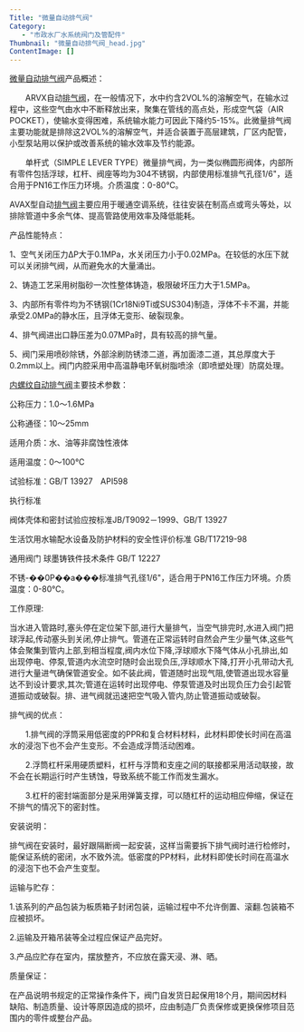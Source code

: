 ```yaml
---
Title: "微量自动排气阀"
Category:
   - "市政水厂水系统阀门及管配件"
Thumbnail: "微量自动排气阀_head.jpg"
ContentImage: []
---
```

[微量自动排气阀](http://www.nwfamen.com/Product/T26/183.html)产品概述：

　　ARVX自动[排气阀](http://www.nwfamen.com/ProList/T26)，在一般情况下，水中约含2VOL%的溶解空气，在输水过程中，这些空气由水中不断释放出来，聚集在管线的高点处，形成空气袋（AIR POCKET），使输水变得困难，系统输水能力可因此下降约5-15%。此微量排气阀主要功能就是排除这2VOL%的溶解空气，并适合装置于高层建筑，厂区内配管，小型泵站用以保护或改善系统的输水效率及节约能源。

　　单杆式（SIMPLE LEVER TYPE）微量排气阀，为一类似椭圆形阀体，内部所有零件包括浮球，杠杆、阀座等均为304不锈钢，内部使用标准排气孔径1/6"，适合用于PN16工作压力环境。介质温度：0-80℃。

AVAX型自动[排气阀](http://www.nwfamen.com/ProList/T26)主要应用于暖通空调系统，往往安装在制高点或弯头等处，以排除管道中多余气体、提高管路使用效率及降低能耗。

产品性能特点：

1、空气关闭压力ΔP大于0.1MPa，水关闭压力小于0.02MPa。在较低的水压下就可以关闭排气阀，从而避免水的大量涌出。

2、铸造工艺采用树脂砂一次性整体铸造，极限破坏压力大于1.5MPa。

3、内部所有零件均为不锈钢(1Cr18Ni9Ti或SUS304)制造，浮体不卡不漏，并能承受2.0MPa的静水压，且浮体无变形、破裂现象。

4、排气阀进出口静压差为0.07MPa时，具有较高的排气量。

5、阀门采用喷砂除锈，外部涂刷防锈漆二道，再加面漆二道，其总厚度大于0.2mm以上。阀门内腔采用中高温静电环氧树脂喷涂（即喷塑处理）防腐处理。

[内螺纹自动排气阀](http://www.nwfamen.com/Product/T26/183.html)主要技术参数：

公称压力：1.0～1.6MPa

公称通径：10～25mm

适用介质：水、油等非腐蚀性液体

适用温度：0～100℃

试验标准：GB/T 13927　API598

执行标准

阀体壳体和密封试验应按标准JB/T9092－1999、GB/T 13927

生活饮用水输配水设备及防护材料的安全性评价标准 GB/T17219-98

通用阀门 球墨铸铁件技术条件 GB/T 12227

不锈-��0P��a���标准排气孔径1/6"，适合用于PN16工作压力环境。介质温度：0-80℃。

工作原理:

当水进入管路时,塞头停在定位架下部,进行大量排气，当空气排完时,水进入阀门把球浮起,传动塞头到关闭,停止排气。管道在正常运转时自然会产生少量气体,这些气体会聚集到管内上部,到相当程度,阀内水位下降,浮球顺水下降气体从小孔排出,如出现停电、停泵,管道内水流空时随时会出现负压,浮球顺水下降,打开小孔带动大孔进行大量进气确保管道安全。如不装此阀，管道随时出现气阻,使管道出现水容量达不到设计要求,其次;管道在运转时出现停电、停泵管道及时出现负压力会引起管道振动或破裂。排、进气阀就迅速把空气吸入管内,防止管道振动或破裂。

排气阀的优点：

　　1.排气阀的浮筒采用低密度的PPR和复合材料材料，此材料即使长时间在高温水的浸泡下也不会产生变形。不会造成浮筒活动困难。

　　2.浮筒杠杆采用硬质塑料，杠杆与浮筒和支座之间的联接都采用活动联接，故不会在长期运行时产生锈蚀，导致系统不能工作而发生漏水。

　　3.杠杆的密封端面部分是采用弹簧支撑，可以随杠杆的运动相应伸缩，保证在不排气的情况下的密封性。

安装说明：

排气阀在安装时，最好跟隔断阀一起安装，这样当需要拆下排气阀时进行检修时，能保证系统的密闭，水不致外流。低密度的PP材料，此材料即使长时间在高温水的浸泡下也不会产生变型。

运输与贮存：

1.该系列的产品包装为板质箱子封闭包装，运输过程中不允许倒置、滚翻.包装箱不应被损坏。

2.运输及开箱吊装等全过程应保证产品完好。

3.产品应贮存在室内，摆放整齐，不应放在露天浸、淋、晒。

质量保证：

在产品说明书规定的正常操作条件下，阀门自发货日起保用18个月，期间因材料缺陷、制造质量、设计等原因造成的损坏，应由制造厂负责保修或更换保修项目范围内的零件或整台产品。



